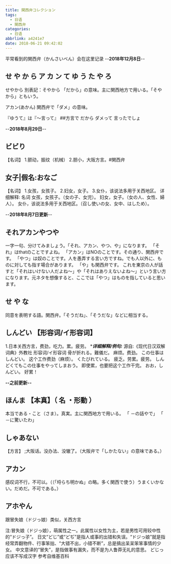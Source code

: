 ```yaml
---
title: 関西弁コレクション
tags:
  - 日语
  - 関西弁
categories:
  - 日语
abbrlink: a4241e7
date: 2018-06-21 09:42:02
---
```


平常看到的関西弁（かんさいべん）会在这里记录
--**2018年12月8日**--
## せ や か ら ア カ ン て ゆ う た や ろ
せやから 別表記：そやから
「だから」の意味。主に関西地方で用いる。「そやから」ともいう。

アカン(あかん)
関西弁で「ダメ」の意味。

『ゆうて』は『～言って』
 ##方言で だから ダメって 言ったでしょ

--**2018年8月29日**--
## ビビり
【名词】
1.颤动，振纹（机械）
2.胆小，大阪方言。#関西弁
<!--more-->
## 女子|假名:おなご
【名词】
1.女孩，女孩子。
2.妇女，女子。
3.女仆，该说法多用于关西地区。
详细解释:
名词
女孩，女孩子。（女の子、女児）。
妇女，女子。（女の人、女性、婦人）。
女仆，该说法多用于关西地区。（召し使いの女、女中、はしため）。

--**2018年8月7日更新**--

## それアカンやつや
一字一句、分けてみましょう。「それ、アカン、やつ、や」になります。
「それ」はthatのことですよね。
「アカン」はNOのことです。その通り、関西弁です。
「やつ」は奴のことです。人を愚弄する言い方ですね。でも人以外に、ものに対しても指す場合があります。
「や」も関西弁です。
これを東京の人が話すと「それはいけない人だよね～」や「それはありえないよね～」という言い方になります。元ネタを想像すると、ここでは「やつ」はものを指していると思います。

## せ や な 
同意を表明する語。関西弁。「そうだね」、「そうだな」などに相当する。

## しんどい 【形容词/イ形容词】
1.日本关西方言，费劲，吃力。累。疲劳。
************详细解释/例句:***********
源自:《现代日汉双解词典》外教社
形容词/イ形容词
骨が折れる。難儀だ。
麻烦。费劲。
この仕事はしんどい。
这个工作费劲（麻烦）。
くたびれている。
疲乏。劳累。疲劳。
しんどくてもこの仕事をやってしまおう。
即使累，也要把这个工作干完。
おお，しんどい。
好累！

**--之前更新--**
## ほんま 【本真】（ 名 ・形動 ）
本当である・こと（さま）。真実。主に関西地方で用いる。 「 －の話やで」 「 －に驚いたわ」

## しゃあない
【方言】 ;大阪话。没办法、没辙了。（大阪弁で「しかたない」の意味である。）

## アカン
感叹词不行，不可以。（（「埒らち明かぬ」の略。多く関西で使う）うまくいかない。だめだ。不可である。）

## アホやん 
跟冒失娘（ドジっ娘）类似，关西方言

注:冒失娘（ドジっ娘），萌属性之一。此属性以女性为主，若是男性可用较中性的“ドジっ子”。
日文“どじ”或“どぢ”是指人或事的出错和失误。“ドジっ娘”就是指经常弄翻物件、行事笨拙、“大错不出，小错不断”，总是搞出呆呆笨笨事情的少女。
中文意译的“冒失”，是指做事有漏失，而不是为人鲁莽无礼的意思。
どじっ应该不写成汉字
参考自维基百科
